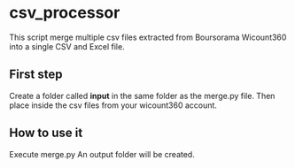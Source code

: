 # csv_processor
This script merge multiple csv files extracted from Boursorama Wicount360 into a single CSV and Excel file.

## First step
Create a folder called **input** in the same folder as the merge.py file. 
Then place inside the csv files from your wicount360 account.

## How to use it
Execute merge.py
An output folder will be created.
